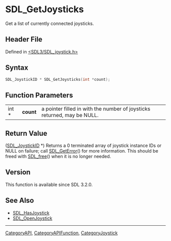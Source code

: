# SDL_GetJoysticks

Get a list of currently connected joysticks.

## Header File

Defined in [<SDL3/SDL_joystick.h>](https://github.com/libsdl-org/SDL/blob/main/include/SDL3/SDL_joystick.h)

## Syntax

```c
SDL_JoystickID * SDL_GetJoysticks(int *count);
```

## Function Parameters

|       |           |                                                                         |
| ----- | --------- | ----------------------------------------------------------------------- |
| int * | **count** | a pointer filled in with the number of joysticks returned, may be NULL. |

## Return Value

([SDL_JoystickID](SDL_JoystickID) *) Returns a 0 terminated array of
joystick instance IDs or NULL on failure; call
[SDL_GetError](SDL_GetError)() for more information. This should be freed
with [SDL_free](SDL_free)() when it is no longer needed.

## Version

This function is available since SDL 3.2.0.

## See Also

- [SDL_HasJoystick](SDL_HasJoystick)
- [SDL_OpenJoystick](SDL_OpenJoystick)

----
[CategoryAPI](CategoryAPI), [CategoryAPIFunction](CategoryAPIFunction), [CategoryJoystick](CategoryJoystick)

